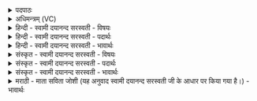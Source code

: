 <details><summary>पदपाठः</summary>

आ। वा॒चः। मध्य॑म्। अ॒रु॒ह॒त्। भु॒र॒ण्युः। अ॒यम्। अ॒ग्निः। सत्प॑ति॒रिति॒ सत्ऽप॑तिः। चेकि॑तानः। पृ॒ष्ठे। पृ॒थि॒व्याः। निहि॑त॒ इति॒ निऽहि॑तः। दवि॑द्युतत्। अ॒ध॒स्प॒दम्। अ॒धः॒प॒दमित्य॑धःऽप॒दम्। कृ॒णु॒ता॒म्। ये। पृ॒त॒न्यवः॑। ५१।
</details>

<details><summary>अधिमन्त्रम् (VC)</summary>

- अग्निर्देवता
- परमेष्ठी ऋषिः
- स्वराडार्षी त्रिष्टुप्
- धैवतः
</details>

<details><summary>हिन्दी - स्वामी दयानन्द सरस्वती - विषयः</summary>

ईश्वर के तुल्य राजा को क्या करना चाहिये, यह विषय अगले मन्त्र में कहा है ॥
</details>

<details><summary>हिन्दी - स्वामी दयानन्द सरस्वती - पदार्थः</summary>

पदार्थान्वयभाषाः -  हे विद्वान् पुरुष ! (चेकितानः) विज्ञानयुक्त (सत्पतिः) श्रेष्ठों के रक्षक आप (वाचः) वाणी के (मध्यम्) बीच हुए उपदेश को प्राप्त हो के जैसे (अयम्) यह (भुरण्युः) पुष्टिकर्त्ता (अग्निः) विद्वान् (पृथिव्याः) भूमि के (पृष्ठे) ऊपर (निहितः) निरन्तर स्थिर किया (दविद्युतत्) उपदेश से सब को प्रकाशित करता और धर्म पर (आ, अरुहत्) आरूढ़ होता है, उस के साथ (ये) जो लोग (पृतन्यवः) युद्ध के लिये सेना की इच्छा करते हैं, उन को (अधस्पदम्) अपने अधिकार से च्युत जैसे हों, वैसा (कृणुताम्) कीजिये ॥५१ ॥
</details>

<details><summary>हिन्दी - स्वामी दयानन्द सरस्वती - भावार्थः</summary>

भावार्थभाषाः -  विद्वान् मनुष्यों को चाहिये कि जैसे ईश्वर ब्रह्माण्ड में सूर्यलोक को स्थापन करके सब को सुख पहुँचाता है, वैसे ही राज्य में विद्या और बल को धारण कर शत्रुओं को जीत के प्रजा के मनुष्यों का सुख से उपकार करें ॥५१ ॥
</details>

<details><summary>संस्कृत - स्वामी दयानन्द सरस्वती - विषयः</summary>

ईश्वरवद्राज्ञा किं कार्य्यमित्याह ॥
</details>

<details><summary>संस्कृत - स्वामी दयानन्द सरस्वती - पदार्थः</summary>

पदार्थान्वयभाषाः -  हे विद्वन् ! चेकितानः सत्पतिर्भवान् वाचो मध्यं प्राप्य यथाऽयं भुरण्युरग्निः पृथिव्याः पृष्ठे निहितो दविद्युतदारुहत् तेन ये पृतन्यवस्तान्नधस्पदं कृणुताम् ॥५१ ॥
</details>

<details><summary>संस्कृत - स्वामी दयानन्द सरस्वती - भावार्थः</summary>

भावार्थभाषाः -  विद्वांसो राजानो यथेश्वरो ब्रह्माण्डस्य मध्ये सूर्य्यं निधाय सर्वान् सुखेनोपकरोति, तथैव राज्यमध्ये विद्याबले धृत्वा शत्रून् जित्वा प्रजास्थान् मनुष्यानुपकुर्य्युः ॥५१ ॥
</details>

<details><summary>मराठी - माता सविता जोशी (यह अनुवाद स्वामी दयानन्द सरस्वती जी के आधार पर किया गया है।) - भावार्थः</summary>

भावार्थभाषाः -  विद्वान माणसांनी हे जाणावे की जसा ईश्वर ब्रह्मांडात सूर्याची निर्मिती करून त्याची स्थापना करतो व सर्वांना सुख देतो तसे राजाने आपल्या राज्यात विद्या व बलाने शत्रूंना जिंकून प्रजेला सुख द्यावे.
</details>
